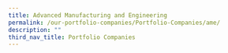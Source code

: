 ```yaml
---
title: Advanced Manufacturing and Engineering
permalink: /our-portfolio-companies/Portfolio-Companies/ame/
description: ""
third_nav_title: Portfolio Companies
---
```


<div style="display: flex; flex-wrap: wrap; padding: 10px" id="companies-result">
</div>
<script src="/sectorFilter.js"></script>